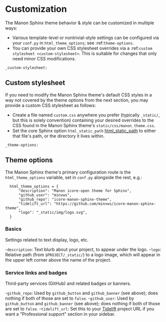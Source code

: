 # Customization

The Manon Sphinx theme behavior & style can be customized in multiple ways:

- Various template-level or nontrivial-style settings can be configured via
  your `conf.py` in `html_theme_options`; see :ref:`theme-options`.
- You can provide your own CSS stylesheet overrides via
  a :ref:`custom stylesheet <custom-stylesheet>`. This is suitable for changes
  that only need minor CSS modifications.

```
_custom-stylesheet:
```

## Custom stylesheet

If you need to modify the Manon Sphinx theme's default CSS styles in a way not covered by
the theme options from the next section, you may provide a custom CSS
stylesheet as follows:

- Create a file named `custom.css` anywhere you prefer (typically
  `_static/`, but this is solely convention) containing your desired
  overrides to the CSS found in the Manon Sphinx theme's `static/css/manon_theme.css`.
- Set the core Sphinx option `html_static_path`
  [html_static_path](https://www.sphinx-doc.org/en/master/usage/configuration.html#confval-html_static_path)
  to either that file's path, or the directory it lives within.

```
_theme-options:
```

## Theme options

The Manon Sphinx theme's primary configuration route is the `html_theme_options` variable,
set in `conf.py` alongside the rest, e.g.:

```
  html_theme_options = {
      "description": "Manon icore-open theme for Sphinx",
      "github_user": "minvws",
      "github_repo": "icore-manon-sphinx-theme",
      "tidelift_url": "https://github.com/minvws/icore-manon-sphinx-theme",
      "logo": "_static/img/logo.svg",
  }
```

### Basics

Settings related to text display, logo, etc.

-`description`: Text blurb about your project, to appear under the logo.
-`logo`: Relative path (from `$PROJECT/_static/`) to a logo image, which
  will appear in the upper left corner above the name of the project.

### Service links and badges

Third-party services (GitHub) and related badges or
banners.

-`github_repo`: Used by `github_button` and `github_banner` (see above);
  does nothing if both of those are set to `false`.
-`github_user`: Used by `github_button` and `github_banner` (see above);
  does nothing if both of those are set to `false`.
-`tidelift_url`: Set this to your [Tidelift](https://tidelift.com/)
  project URL if you want a "Professional support" section in your sidebar.


